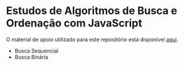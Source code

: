 # Estudos de Algoritmos de Busca e Ordenação com JavaScript

O material de apoio utilizado para este repositório está disponível [aqui](https://ic.unicamp.br/~mc102/aulas/aula11.pdf).
 
 - Busca Sequencial
 - Busca Binária